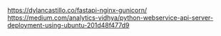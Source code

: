  https://dylancastillo.co/fastapi-nginx-gunicorn/
https://medium.com/analytics-vidhya/python-webservice-api-server-deployment-using-ubuntu-201d48f477d9
